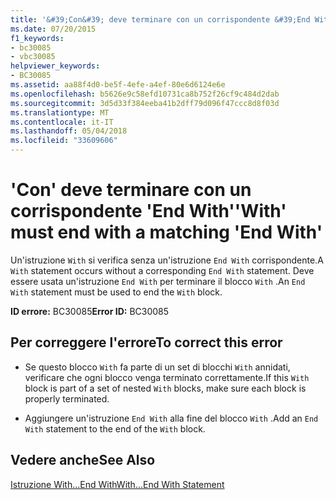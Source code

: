 ```yaml
---
title: '&#39;Con&#39; deve terminare con un corrispondente &#39;End With&#39;'
ms.date: 07/20/2015
f1_keywords:
- bc30085
- vbc30085
helpviewer_keywords:
- BC30085
ms.assetid: aa88f4d0-be5f-4efe-a4ef-80e6d6124e6e
ms.openlocfilehash: b5626e9c58efd10731ca8b752f26cf9c484d2dab
ms.sourcegitcommit: 3d5d33f384eeba41b2dff79d096f47ccc8d8f03d
ms.translationtype: MT
ms.contentlocale: it-IT
ms.lasthandoff: 05/04/2018
ms.locfileid: "33609606"
---
```

# <a name="39with39-must-end-with-a-matching-39end-with39"></a><span data-ttu-id="e256e-102">&#39;Con&#39; deve terminare con un corrispondente &#39;End With&#39;</span><span class="sxs-lookup"><span data-stu-id="e256e-102">&#39;With&#39; must end with a matching &#39;End With&#39;</span></span>
<span data-ttu-id="e256e-103">Un'istruzione `With` si verifica senza un'istruzione `End With` corrispondente.</span><span class="sxs-lookup"><span data-stu-id="e256e-103">A `With` statement occurs without a corresponding `End With` statement.</span></span> <span data-ttu-id="e256e-104">Deve essere usata un'istruzione `End With` per terminare il blocco `With` .</span><span class="sxs-lookup"><span data-stu-id="e256e-104">An `End With` statement must be used to end the `With` block.</span></span>  
  
 <span data-ttu-id="e256e-105">**ID errore:** BC30085</span><span class="sxs-lookup"><span data-stu-id="e256e-105">**Error ID:** BC30085</span></span>  
  
## <a name="to-correct-this-error"></a><span data-ttu-id="e256e-106">Per correggere l'errore</span><span class="sxs-lookup"><span data-stu-id="e256e-106">To correct this error</span></span>  
  
-   <span data-ttu-id="e256e-107">Se questo blocco `With` fa parte di un set di blocchi `With` annidati, verificare che ogni blocco venga terminato correttamente.</span><span class="sxs-lookup"><span data-stu-id="e256e-107">If this `With` block is part of a set of nested `With` blocks, make sure each block is properly terminated.</span></span>  
  
-   <span data-ttu-id="e256e-108">Aggiungere un'istruzione `End With` alla fine del blocco `With` .</span><span class="sxs-lookup"><span data-stu-id="e256e-108">Add an `End With` statement to the end of the `With` block.</span></span>  
  
## <a name="see-also"></a><span data-ttu-id="e256e-109">Vedere anche</span><span class="sxs-lookup"><span data-stu-id="e256e-109">See Also</span></span>  
 [<span data-ttu-id="e256e-110">Istruzione With...End With</span><span class="sxs-lookup"><span data-stu-id="e256e-110">With...End With Statement</span></span>](../../visual-basic/language-reference/statements/with-end-with-statement.md)
